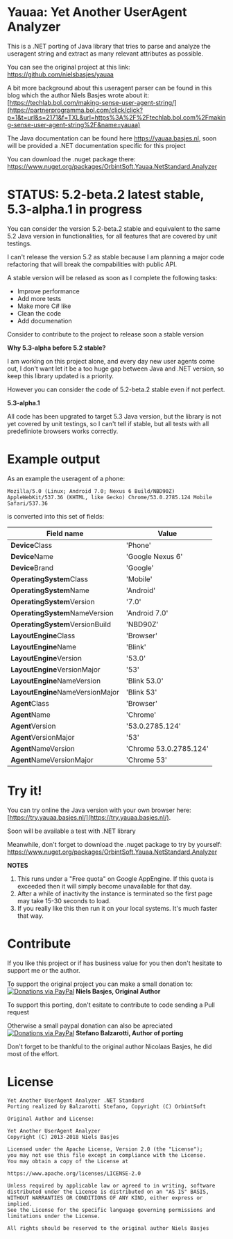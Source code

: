Yauaa: Yet Another UserAgent Analyzer
========================================
This is a .NET porting of Java library that tries to parse and analyze the useragent string and extract as many relevant attributes as possible.

You can see the original project at this link: https://github.com/nielsbasjes/yauaa

A bit more background about this useragent parser can be found in this blog which the author Niels Basjes wrote about it: [https://techlab.bol.com/making-sense-user-agent-string/](https://partnerprogramma.bol.com/click/click?p=1&t=url&s=2171&f=TXL&url=https%3A%2F%2Ftechlab.bol.com%2Fmaking-sense-user-agent-string%2F&name=yauaa)

The Java documentation can be found here https://yauaa.basjes.nl, soon will be provided a .NET documentation specific for this project

You can download the .nuget package there: https://www.nuget.org/packages/OrbintSoft.Yauaa.NetStandard.Analyzer

STATUS: 5.2-beta.2 latest stable, 5.3-alpha.1 in progress
=========

You can consider the version 5.2-beta.2 stable and equivalent to the same 5.2 Java version in functionalities, for all features that are covered by unit testings.

I can't release the version 5.2 as stable because I am planning a major code refactoring that will break the compabilities with public API.

A stable version will be relased as soon as I complete the following tasks:

* Improve performance
* Add more tests
* Make more C# like
* Clean the code
* Add documenation

Consider to contribute to the project to release soon a stable version

**Why 5.3-alpha before 5.2 stable?**

I am working on this project alone, and every day new user agents come out, I don't want let it be a too huge gap between Java and .NET version, so keep this library updated is a priority.

However you can consider the code of 5.2-beta.2 stable even if not perfect.

**5.3-alpha.1**

All code has been upgrated to target 5.3 Java version, but the library is not yet covered by unit testings, so I can't tell if stable, but all tests with all predefiniote browsers works correctly. 

Example output
==============
As an example the useragent of a phone:

    Mozilla/5.0 (Linux; Android 7.0; Nexus 6 Build/NBD90Z) AppleWebKit/537.36 (KHTML, like Gecko) Chrome/53.0.2785.124 Mobile Safari/537.36

is converted into this set of fields:

| Field name | Value |
| --- | --- |
|  **Device**Class                      | 'Phone'                |
|  **Device**Name                       | 'Google Nexus 6'       |
|  **Device**Brand                      | 'Google'               |
|  **OperatingSystem**Class             | 'Mobile'               |
|  **OperatingSystem**Name              | 'Android'              |
|  **OperatingSystem**Version           | '7.0'                  |
|  **OperatingSystem**NameVersion       | 'Android 7.0'          |
|  **OperatingSystem**VersionBuild      | 'NBD90Z'               |
|  **LayoutEngine**Class                | 'Browser'              |
|  **LayoutEngine**Name                 | 'Blink'                |
|  **LayoutEngine**Version              | '53.0'                 |
|  **LayoutEngine**VersionMajor         | '53'                   |
|  **LayoutEngine**NameVersion          | 'Blink 53.0'           |
|  **LayoutEngine**NameVersionMajor     | 'Blink 53'             |
|  **Agent**Class                       | 'Browser'              |
|  **Agent**Name                        | 'Chrome'               |
|  **Agent**Version                     | '53.0.2785.124'        |
|  **Agent**VersionMajor                | '53'                   |
|  **Agent**NameVersion                 | 'Chrome 53.0.2785.124' |
|  **Agent**NameVersionMajor            | 'Chrome 53'            |

Try it!
=======
You can try online the Java version with your own browser here: [https://try.yauaa.basjes.nl/](https://try.yauaa.basjes.nl/).

Soon will be available  a test with .NET library

Meanwhile, don't forget to download the .nuget package to try by yourself:  https://www.nuget.org/packages/OrbintSoft.Yauaa.NetStandard.Analyzer

**NOTES**

1. This runs under a "Free quota" on Google AppEngine. If this quota is exceeded then it will simply become unavailable for that day.
2. After a while of inactivity the instance is terminated so the first page may take 15-30 seconds to load.
3. If you really like this then run it on your local systems. It's much faster that way.



Contribute
===
If you like this project or if has business value for you then don't hesitate to support me or the author.

To support the original project you can make a small donation to:
[![Donations via PayPal](https://img.shields.io/badge/Donations-via%20Paypal-blue.svg)](https://www.paypal.me/nielsbasjes) **Niels Basjes, Original Author**

To support this porting, don't esitate to contribute to code sending a Pull request

Otherwise a small paypal donation can also be apreciated
[![Donations via PayPal](https://img.shields.io/badge/Donations-via%20Paypal-blue.svg)](https://www.paypal.me/orbintsoft) **Stefano Balzarotti, Author of porting**

Don't forget to be thankful to the original author Nicolaas Basjes, he did most of the effort.

License
=======
    Yet Another UserAgent Analyzer .NET Standard
  	Porting realized by Balzarotti Stefano, Copyright (C) OrbintSoft
  
  	Original Author and License:
 
	Yet Another UserAgent Analyzer
	Copyright (C) 2013-2018 Niels Basjes
 
	Licensed under the Apache License, Version 2.0 (the "License");
	you may not use this file except in compliance with the License.
	You may obtain a copy of the License at
 
	https://www.apache.org/licenses/LICENSE-2.0
 
	Unless required by applicable law or agreed to in writing, software
	distributed under the License is distributed on an "AS IS" BASIS,
	WITHOUT WARRANTIES OR CONDITIONS OF ANY KIND, either express or implied.
	See the License for the specific language governing permissions and
	limitations under the License.
  
	All rights should be reserved to the original author Niels Basjes
 
